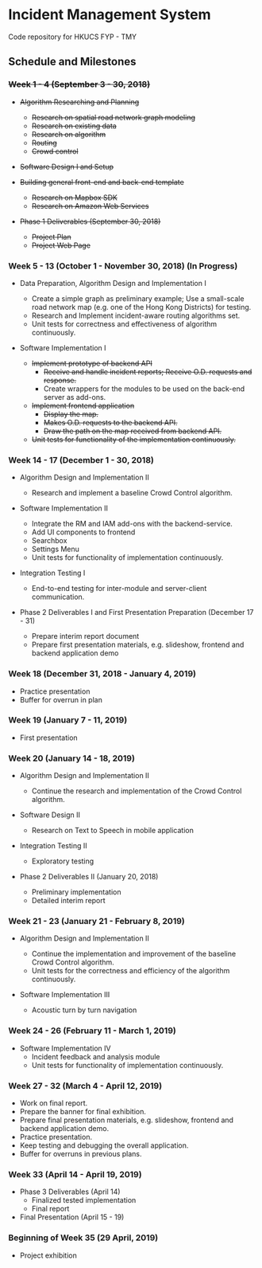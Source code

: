 # Incident Management System

Code repository for HKUCS FYP - TMY



## Schedule and Milestones

### ~~Week 1 - 4 (September 3 - 30, 2018)~~
- ~~Algorithm Researching and Planning~~
  - ~~Research on spatial road network graph modeling~~
  - ~~Research on existing data~~
  - ~~Research on algorithm~~
  - ~~Routing~~
  - ~~Crowd control~~

- ~~Software Design I and Setup~~
- ~~Building general front-end and back-end template~~
  - ~~Research on Mapbox SDK~~
  - ~~Research on Amazon Web Services~~

- ~~Phase 1 Deliverables (September 30, 2018)~~
  - ~~Project Plan~~
  - ~~Project Web Page~~

### Week 5 - 13 (October 1 - November 30, 2018) (In Progress)
- Data Preparation, Algorithm Design and Implementation I
  - Create a simple graph as preliminary example; Use a small-scale road network map (e.g. one of the Hong Kong Districts) for testing.
  - Research and Implement incident-aware routing algorithms set.
  - Unit tests for correctness and effectiveness of algorithm continuously.


- Software Implementation I
  - ~~Implement prototype of backend API~~
    - ~~Receive and handle incident reports; Receive O.D. requests and response.~~
    - Create wrappers for the modules to be used on the back-end server as add-ons.
  - ~~Implement frontend application~~
    - ~~Display the map.~~
    - ~~Makes O.D. requests to the backend API.~~
    - ~~Draw the path on the map received from backend API.~~
  - ~~Unit tests for functionality of the implementation continuously.~~


### Week 14 -  17 (December 1 -  30, 2018)
- Algorithm Design and Implementation II
  - Research and implement a baseline Crowd Control algorithm.

- Software Implementation II
  - Integrate the RM and IAM add-ons with the backend-service.
  - Add UI components to frontend
  - Searchbox
  - Settings Menu
  - Unit tests for functionality of implementation continuously.

- Integration Testing I
  - End-to-end testing for inter-module and server-client communication.

- Phase 2 Deliverables I and First Presentation Preparation (December 17 - 31)
  - Prepare interim report document
  - Prepare first presentation materials, e.g. slideshow, frontend and backend application demo

### Week 18  (December 31, 2018 -  January 4, 2019)
- Practice presentation
- Buffer for overrun in plan

### Week 19  (January  7 - 11, 2019)
- First presentation

### Week 20  (January 14  - 18, 2019)
- Algorithm Design and Implementation II
  - Continue the research and implementation of the Crowd Control algorithm.

- Software Design II
  - Research on Text to Speech in mobile application

- Integration Testing II
  - Exploratory testing

- Phase 2 Deliverables II (January 20, 2018)
  - Preliminary implementation
  - Detailed interim report 

### Week 21 - 23 (January 21 - February 8, 2019)
- Algorithm Design and Implementation II
  - Continue the implementation and improvement of the baseline Crowd Control algorithm.
  - Unit tests for the correctness and efficiency of the algorithm continuously.

- Software Implementation III
  - Acoustic turn by turn navigation
    
### Week 24 - 26 (February 11 - March 1, 2019)
- Software Implementation IV
  - Incident feedback and analysis module
  - Unit tests for functionality of implementation continuously.

### Week 27 - 32 (March 4 - April 12, 2019)
- Work on final report.
- Prepare the banner for final exhibition.
- Prepare final presentation materials, e.g. slideshow, frontend and backend application demo.
- Practice presentation.
- Keep testing and debugging the overall application.
- Buffer for overruns in previous plans.

### Week 33 (April  14 - April 19, 2019)
- Phase 3 Deliverables (April 14)
  - Finalized tested implementation
  - Final report
- Final Presentation (April 15 - 19)

### Beginning of Week 35 (29 April, 2019)
- Project exhibition

